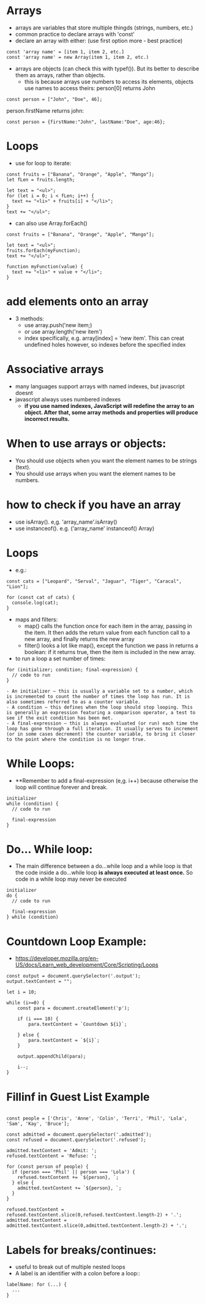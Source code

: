 # Arrays
- arrays are variables that store multiple thingds (strings, numbers, etc.)
- common practice to declare arrays with 'const'
- declare an array with either: (use first option more - best practice)
```
const 'array name' = [item 1, item 2, etc.]
const 'array name' = new Array(item 1, item 2, etc.)
```
- arrays are objects (can check this with typef()). But its better to describe them as arrays, rather than objects.
    - this is because arrays use numbers to access its elements, objects use names to access theirs:
person[0] returns John
```
const person = ["John", "Doe", 46];
```
person.firstName returns john:
```
const person = {firstName:"John", lastName:"Doe", age:46};
```

# Loops
- use for loop to iterate:
```
const fruits = ["Banana", "Orange", "Apple", "Mango"];
let fLen = fruits.length;

let text = "<ul>";
for (let i = 0; i < fLen; i++) {
  text += "<li>" + fruits[i] + "</li>";
}
text += "</ul>";
```
- can also use Array.forEach()
```
const fruits = ["Banana", "Orange", "Apple", "Mango"];

let text = "<ul>";
fruits.forEach(myFunction);
text += "</ul>";

function myFunction(value) {
  text += "<li>" + value + "</li>";
}
```
# add elements onto an array
- 3 methods:
    - use array.push('new item;)
    - or use array.length('new item')
    - index specifically, e.g. array[index] = 'new item'. This can creat undefined holes however, so indexes before the specified index

# Associative arrays
- many languages support arrays with named indexes, but javascript doesnt
- javascript always uses numbered indexes
    - **if you use named indexes, JavaScript will redefine the array to an object. After that, some array methods and properties will produce incorrect results.**

# When to use arrays or objects:
- You should use objects when you want the element names to be strings (text).
- You should use arrays when you want the element names to be numbers.

# how to check if you have an array
- use isArray(). e,g. 'array_name'.isArray()
- use instanceof(). e.g. ('array_name' instanceof() Array)

# Loops
- e.g.:
```
const cats = ["Leopard", "Serval", "Jaguar", "Tiger", "Caracal", "Lion"];

for (const cat of cats) {
  console.log(cat);
}
```
- maps and filters:
    - map() calls the function once for each item in the array, passing in the item. It then adds the return value from each function call to a new array, and finally returns the new array
    - filter() looks a lot like map(), except the function we pass in returns a boolean: if it returns true, then the item is included in the new array.
- to run a loop a set number of times:
```
for (initializer; condition; final-expression) {
  // code to run
}
```
    - An initializer — this is usually a variable set to a number, which is incremented to count the number of times the loop has run. It is also sometimes referred to as a counter variable.
    - A condition — this defines when the loop should stop looping. This is generally an expression featuring a comparison operator, a test to see if the exit condition has been met.
    - A final-expression — this is always evaluated (or run) each time the loop has gone through a full iteration. It usually serves to increment (or in some cases decrement) the counter variable, to bring it closer to the point where the condition is no longer true.

# While Loops:
- **Remember to add a final-expression (e,g. i++) because otherwise the loop will continue forever and break.
```
initializer
while (condition) {
  // code to run

  final-expression
}
```

# Do... While loop:
- The main difference between a do...while loop and a while loop is that the code inside a do...while loop **is always executed at least once.** So code in a while loop may never be executed
```
initializer
do {
  // code to run

  final-expression
} while (condition)
```

# Countdown Loop Example:
- https://developer.mozilla.org/en-US/docs/Learn_web_development/Core/Scripting/Loops
```
const output = document.querySelector('.output');
output.textContent = "";

let i = 10;

while (i>=0) {
	const para = document.createElement('p');
	
	if (i === 10) {
		para.textContent = `Countdown ${i}`;
		
	} else {
		para.textContent = `${i}`;
	}

	output.appendChild(para);

	i--;
}
```

# Fillinf in Guest List Example
```

const people = ['Chris', 'Anne', 'Colin', 'Terri', 'Phil', 'Lola', 'Sam', 'Kay', 'Bruce'];

const admitted = document.querySelector('.admitted');
const refused = document.querySelector('.refused');

admitted.textContent = 'Admit: ';
refused.textContent = 'Refuse: ';

for (const person of people) {
  if (person === 'Phil' || person === 'Lola') {
    refused.textContent += `${person}, `;
  } else {
    admitted.textContent += `${person}, `;
  }
}

refused.textContent = refused.textContent.slice(0,refused.textContent.length-2) + '.';
admitted.textContent = admitted.textContent.slice(0,admitted.textContent.length-2) + '.';
```

# Labels for breaks/continues:
- useful to break out of multiple nested loops
- A label is an identifier with a colon before a loop::
```
labelName: for (...) {
  ...
}
```